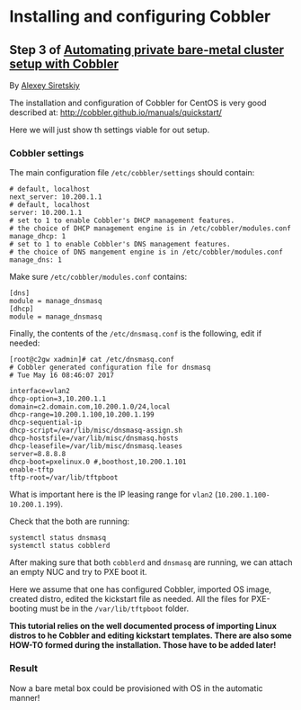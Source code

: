 Installing and configuring Cobbler
==================================

## Step 3 of [Automating private bare-metal cluster setup with Cobbler](README.md)

By [Alexey Siretskiy](https://www.linkedin.com/in/alexey-siretskiy-254992a7/)


The installation and configuration of Cobbler for CentOS is
 very good described at:
http://cobbler.github.io/manuals/quickstart/

Here we will just show th settings viable for out setup.


### Cobbler settings

The main configuration file `/etc/cobbler/settings` should contain:

    # default, localhost
    next_server: 10.200.1.1
    # default, localhost
    server: 10.200.1.1
    # set to 1 to enable Cobbler's DHCP management features.
    # the choice of DHCP management engine is in /etc/cobbler/modules.conf
    manage_dhcp: 1
    # set to 1 to enable Cobbler's DNS management features.
    # the choice of DNS mangement engine is in /etc/cobbler/modules.conf
    manage_dns: 1


Make sure `/etc/cobbler/modules.conf` contains:

    [dns]
    module = manage_dnsmasq
    [dhcp]
    module = manage_dnsmasq


Finally, the contents of the `/etc/dnsmasq.conf` is the following, edit if needed:

```
[root@c2gw xadmin]# cat /etc/dnsmasq.conf
# Cobbler generated configuration file for dnsmasq
# Tue May 16 08:46:07 2017

interface=vlan2
dhcp-option=3,10.200.1.1
domain=c2.domain.com,10.200.1.0/24,local
dhcp-range=10.200.1.100,10.200.1.199
dhcp-sequential-ip
dhcp-script=/var/lib/misc/dnsmasq-assign.sh
dhcp-hostsfile=/var/lib/misc/dnsmasq.hosts
dhcp-leasefile=/var/lib/misc/dnsmasq.leases
server=8.8.8.8
dhcp-boot=pxelinux.0 #,boothost,10.200.1.101
enable-tftp
tftp-root=/var/lib/tftpboot
```



What is important here is the  IP leasing range for  `vlan2` (`10.200.1.100-10.200.1.199`).


Check that the both are running:

    systemctl status dnsmasq
    systemctl status cobblerd

After making sure that both `cobblerd` and `dnsmasq` are running,
we can attach an  empty NUC and try to PXE boot it.

Here we assume that one has configured Cobbler, imported OS image, created distro, edited the kickstart file as needed. All the files for PXE-booting must be in the `/var/lib/tftpboot` folder.

**This tutorial relies on the well documented process of importing Linux distros to he Cobbler and editing kickstart templates.
There are also some HOW-TO formed during the installation. Those have to be added later!**

### Result

Now a bare metal box could be provisioned with OS in the automatic manner!

